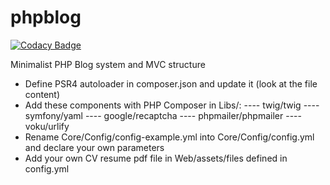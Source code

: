 # phpblog

[![Codacy Badge](https://api.codacy.com/project/badge/Grade/f78d66d9814947568d2d2a80d3cb32a1)](https://app.codacy.com/app/sje.guedes/phpblog?utm_source=github.com&utm_medium=referral&utm_content=sjeguedes/phpblog&utm_campaign=badger)

Minimalist PHP Blog system and MVC structure
- Define PSR4 autoloader in composer.json and update it (look at the file content)
- Add these components with PHP Composer in Libs/: 
---- twig/twig
---- symfony/yaml
---- google/recaptcha
---- phpmailer/phpmailer
---- voku/urlify
- Rename Core/Config/config-example.yml into Core/Config/config.yml and declare your own parameters
- Add your own CV resume pdf file in Web/assets/files defined in config.yml

